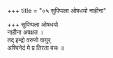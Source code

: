 +++
title = "०५ सुपिप्पला ओषधयो नाहीना"

+++
सुपिप्पला ओषधयो  
नाहीना अपक्षत ।  
तद् इन्द्रो वरुणो वायुर्  
अश्विनेदं मे प्र तिरता वचः ॥